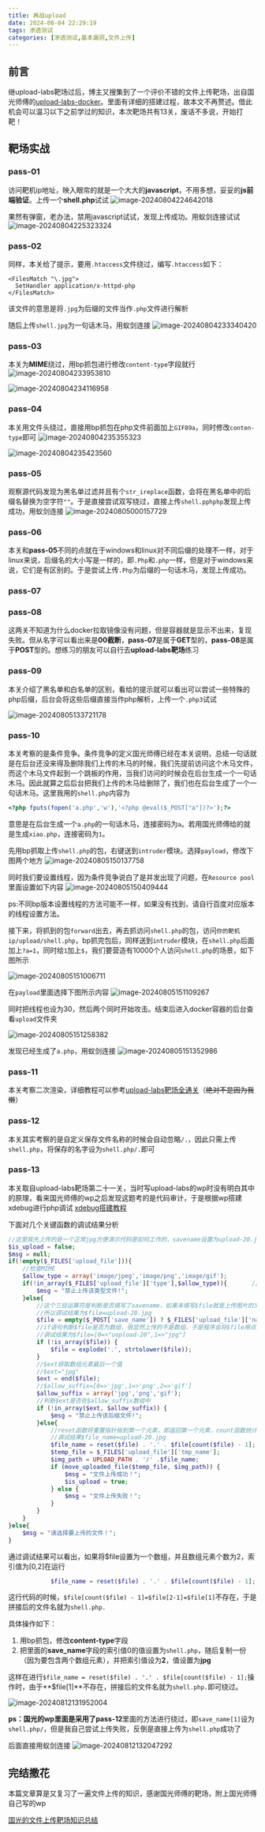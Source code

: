```yaml
---
title: 再战upload
date: 2024-08-04 22:29:19
tags: 渗透测试
categories: [渗透测试,基本漏洞,文件上传]
---
```


## 前言

继upload-labs靶场过后，博主又搜集到了一个评价不错的文件上传靶场，出自国光师傅的[upload-labs-docker](https://github.com/sqlsec/upload-labs-docker)。里面有详细的搭建过程，故本文不再赘述。借此机会可以温习以下之前学过的知识，本次靶场共有13关，废话不多说，开始打靶！

## 靶场实战

### pass-01

访问靶机ip地址，映入眼帘的就是一个大大的**javascript**，不用多想，妥妥的**js前端验证**。上传一个**shell.php**试试
![image-20240804224642018](https://typora-666.oss-cn-shanghai.aliyuncs.com/imaes/202408042246328.png)

果然有弹窗，老办法，禁用javascript试试，发现上传成功。用蚁剑连接试试
![image-20240804225323324](https://typora-666.oss-cn-shanghai.aliyuncs.com/imaes/202408042253402.png)

### pass-02

同样，本关给了提示，要用`.htaccess`文件绕过，编写`.htaccess`如下：

```.htaccess
<FilesMatch "\.jpg">
  SetHandler application/x-httpd-php
</FilesMatch>
```

该文件的意思是将`.jpg`为后缀的文件当作`.php`文件进行解析

随后上传`shell.jpg`为一句话木马，用蚁剑连接
![image-20240804233340420](https://typora-666.oss-cn-shanghai.aliyuncs.com/imaes/202408042333525.png)

### pass-03

本关为**MIME**绕过，用bp抓包进行修改`content-type`字段就行
![image-20240804233953810](https://typora-666.oss-cn-shanghai.aliyuncs.com/imaes/202408042339985.png)

![image-20240804234116958](https://typora-666.oss-cn-shanghai.aliyuncs.com/imaes/202408042341076.png)

### pass-04

本关用文件头绕过，直接用bp抓包在php文件前面加上`GIF89a`，同时修改`conten-type`即可
![image-20240804235355323](https://typora-666.oss-cn-shanghai.aliyuncs.com/imaes/202408042353442.png)

![image-20240804235423560](https://typora-666.oss-cn-shanghai.aliyuncs.com/imaes/202408042354640.png)

### pass-05

观察源代码发现为黑名单过滤并且有个`str_ireplace`函数，会将在黑名单中的后缀名替换为空字符`""`。于是直接尝试双写绕过，直接上传`shell.pphphp`发现上传成功，用蚁剑连接
![image-20240805000157729](https://typora-666.oss-cn-shanghai.aliyuncs.com/imaes/202408050001811.png)

### pass-06

本关和**pass-05**不同的点就在于windows和linux对不同后缀的处理不一样，对于linux来说，后缀名的大小写是一样的，即`.Php`和`.php`一样，但是对于windows来说，它们是有区别的。于是尝试上传`.Php`为后缀的一句话木马，发现上传成功。

### pass-07

### pass-08

这两关不知道为什么docker拉取镜像没有问题，但是容器就是显示不出来，复现失败。但从名字可以看出来是**00截断**，**pass-07**是属于**GET**型的，**pass-08**是属于**POST**型的。想练习的朋友可以自行去**upload-labs靶场**练习

### pass-09

本关介绍了黑名单和白名单的区别，看给的提示就可以看出可以尝试一些特殊的php后缀，后台会将这些后缀直接当作php解析，上传一个`.php3`试试

![image-20240805133721178](https://typora-666.oss-cn-shanghai.aliyuncs.com/imaes/202408051337365.png)

### pass-10

本关考察的是条件竞争。条件竞争的定义国光师傅已经在本关说明，总结一句话就是在后台还没来得及删除我们上传的木马的时候，我们先提前访问这个木马文件，而这个木马文件起到一个跳板的作用，当我们访问的时候会在后台生成一个一句话木马。因此就算之后后台把我们上传的木马给删除了，我们也在后台生成了一个一句话木马。这里我用的`shell.php`内容为

```php
<?php fputs(fopen('a.php','w'),'<?php @eval($_POST["a"])?>');?>
```

意思是在后台生成一个`a.php`的一句话木马，连接密码为`a`。若用国光师傅给的就是生成`xiao.php`，连接密码为`1`。

先用bp抓取上传`shell.php`的包，右键送到`intruder`模块。选择`payload`，修改下图两个地方
![image-20240805150137758](https://typora-666.oss-cn-shanghai.aliyuncs.com/imaes/202408051501137.png)

同时我们要设置线程，因为条件竞争说白了是并发出现了问题，在`Resource pool`里面设置如下内容
![image-20240805150409444](https://typora-666.oss-cn-shanghai.aliyuncs.com/imaes/202408051504760.png)

ps:不同bp版本设置线程的方法可能不一样，如果没有找到，请自行百度对应版本的线程设置方法。

接下来，将抓到的包`forward`出去，再去抓访问`shell.php`的包，访问`你的靶机ip/upload/shell.php`，bp抓完包后，同样送到`intruder`模块，在`shell.php`后面加上`?a=1`，同时给`1`加上`$`，我们要营造有10000个人访问`shell.php`的场景，如下图所示

![image-20240805151006711](https://typora-666.oss-cn-shanghai.aliyuncs.com/imaes/202408051510964.png)

在`payload`里面选择下图所示内容
![image-20240805151109267](https://typora-666.oss-cn-shanghai.aliyuncs.com/imaes/202408051511425.png)

同时把线程也设为30，然后两个同时开始攻击。结束后进入docker容器的后台查看`upload`文件夹

![image-20240805151258382](https://typora-666.oss-cn-shanghai.aliyuncs.com/imaes/202408051512439.png)

发现已经生成了`a.php`，用蚁剑连接
![image-20240805151352986](https://typora-666.oss-cn-shanghai.aliyuncs.com/imaes/202408051513057.png)

### pass-11

本关考察二次渲染，详细教程可以参考[upload-labs靶场全通关](https://youngz-blog.asia/2024/07/18/upload-labs%E9%9D%B6%E5%9C%BA%E5%85%A8%E9%80%9A%E5%85%B3/)（~~绝对不是因为我懒~~）

### pass-12

本关其实考察的是自定义保存文件名称的时候会自动忽略`/.`，因此只需上传`shell.php`，将保存的名字设为`shell.php/.`即可

### pass-13

本关取自upload-labs靶场第二十一关，当时写upload-labs的wp时没有明白其中的原理，看来国光师傅的wp之后发现这题考的是代码审计，于是根据wp搭建xdebug进行php调试
[xdebug搭建教程](https://www.sqlsec.com/2020/09/xdebug.html)

下面对几个关键函数的调试结果分析

```php
//这里我先上传的是一个正常jpg方便演示代码是如何工作的，savename设置为upload-20.jpg
$is_upload = false;
$msg = null;
if(!empty($_FILES['upload_file'])){
    //检查MIME
    $allow_type = array('image/jpeg','image/png','image/gif');         
    if(!in_array($_FILES['upload_file']['type'],$allow_type)){       //检查content-type如果在数组里面就可以通过
        $msg = "禁止上传该类型文件!";
    }else{
        //这个三目运算符是判断是否填写了savename，如果未填写$file就是上传图片的文件名，填写了就是savename的值。
        //所以调试结果为$file=upload-20.jpg
        $file = empty($_POST['save_name']) ? $_FILES['upload_file']['name'] : $_POST['save_name'];
        //if语句判断$file是否为数组，很显然上传的不是数组，于是程序会将$file用点分割为一个数组
        //调试结果为$file=[0=>"uopload-20",1=>"jpg"]
        if (!is_array($file)) {
            $file = explode('.', strtolower($file));
        }
		//$ext获取数组元素最后一个值
        //$ext="jpg"
        $ext = end($file);
        //$allow_suffix=[0=>'jpg',1=>'png',2=>'gif']
        $allow_suffix = array('jpg','png','gif');
        //判断$ext是否在$allow_suffix数组中
        if (!in_array($ext, $allow_suffix)) {
            $msg = "禁止上传该后缀文件!";
        }else{
            //reset函数将重置指针指到第一个元素，即返回第一个元素，count函数统计数组元素个数（这个是关键绕过点）
            //调试结果$file_name=upload-20.jpg
            $file_name = reset($file) . '.' . $file[count($file) - 1];
            $temp_file = $_FILES['upload_file']['tmp_name'];
            $img_path = UPLOAD_PATH . '/' .$file_name;
            if (move_uploaded_file($temp_file, $img_path)) {
                $msg = "文件上传成功！";
                $is_upload = true;
            } else {
                $msg = "文件上传失败！";
            }
        }
    }
}else{
    $msg = "请选择要上传的文件！";
}
```

通过调试结果可以看出，如果将$file设置为一个数组，并且数组元素个数为2，索引值为[0,2]在运行

```php
            $file_name = reset($file) . '.' . $file[count($file) - 1];
```

这行代码的时候，`$file[count($file) - 1]=$file[2-1]=$file[1]`不存在，于是拼接后的文件名就为`shell.php.`

具体操作如下：

1. 用bp抓包，修改**content-type**字段
2. 把里面的**save_name**字段的索引值0的值设置为`shell.php`，随后复制一份（因为要包含两个数组元素），并把索引值设为**2**，值设置为**jpg**

这样在进行`$file_name = reset($file) . '.' . $file[count($file) - 1];`操作时，由于**$file[1]**不存在，拼接后的文件名就为`shell.php.`即可绕过。

![image-20240812131952004](https://typora-666.oss-cn-shanghai.aliyuncs.com/imaes/202408121319393.png)

**ps：**国光的wp里面是采用了**pass-12**里面的方法进行绕过，即`save_name[1]`设为`shell.php/`，但是我自己尝试上传失败，反倒是直接上传为`shell.php`成功了

后面直接用蚁剑连接
![image-20240812132047292](https://typora-666.oss-cn-shanghai.aliyuncs.com/imaes/202408121320355.png)

## 完结撒花

本篇文章算是又复习了一遍文件上传的知识，感谢国光师傅的靶场，附上国光师傅自己写的wp

[国光的文件上传靶场知识总结](https://www.sqlsec.com/2020/10/upload.html)
